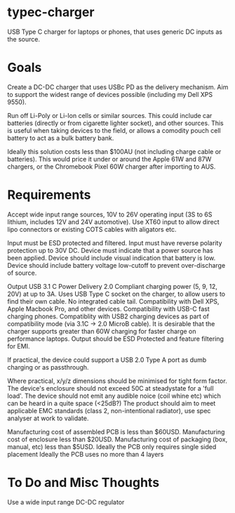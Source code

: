 # typec-charger
USB Type C charger for laptops or phones, that uses generic DC inputs as the source.

# Goals

Create a DC-DC charger that uses USBc PD as the delivery mechanism.
Aim to support the widest range of devices possible (including my Dell XPS 9550).

Run off Li-Poly or Li-Ion cells or similar sources. This could include car batteries (directly or from cigarette lighter socket), and other sources.
This is useful when taking devices to the field, or allows a comodity pouch cell battery to act as a bulk battery bank.

Ideally this solution costs less than $100AU (not including charge cable or batteries). This would price it under or around the Apple 61W and 87W chargers, or the Chromebook Pixel 60W charger after importing to AUS. 

# Requirements

Accept wide input range sources, 10V to 26V operating input (3S to 6S lithium, includes 12V and 24V automotive).
Use XT60 input to allow direct lipo connectors or existing COTS cables with aligators etc.

Input must be ESD protected and filtered.
Input must have reverse polarity protection up to 30V DC.
Device must indicate that a power source has been applied.
Device should include visual indication that battery is low.
Device should include battery voltage low-cutoff to prevent over-discharge of source.

Output USB 3.1 C Power Delivery 2.0 Compliant charging power (5, 9, 12, 20V) at up to 3A.
Uses USB Type C socket on the charger, to allow users to find their own cable. No integrated cable tail.
Compatibility with Dell XPS, Apple Macbook Pro, and other devices.
Compatibility with USB-C fast charging phones.
Compatiblity with USB2 charging devices as part of compatibility mode (via 3.1C -> 2.0 MicroB cable).
It is desirable that the charger supports greater than 60W charging for faster charge on performance laptops.
Output should be ESD Protected and feature filtering for EMI.

If practical, the device could support a USB 2.0 Type A port as dumb charging or as passthrough.

Where practical, x/y/z dimensions should be minimised for tight form factor.
The device's enclosure should not exceed 50C at steadystate for a 'full load'.
The device should not emit any audible noice (coil whine etc) which can be heard in a quite space (<25dB?)
The product should aim to meet applicable EMC standards (class 2, non-intentional radiator), use spec analyser at work to validate.

Manufacturing cost of assembled PCB is less than $60USD.
Manufacturing cost of enclosure less than $20USD.
Manufacturing cost of packaging (box, manual, etc) less than $5USD.
Ideally the PCB only requires single sided placement
Ideally the PCB uses no more than 4 layers


# To Do and Misc Thoughts

Use a wide input range DC-DC regulator
